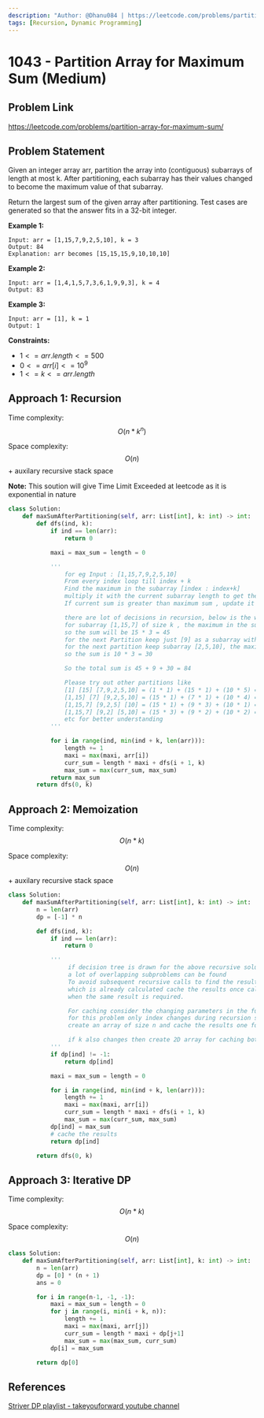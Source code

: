 ```yaml
---
description: "Author: @Dhanu084 | https://leetcode.com/problems/partition-array-for-maximum-sum/description/"
tags: [Recursion, Dynamic Programming]
---
```


# 1043 - Partition Array for Maximum Sum (Medium)

## Problem Link

https://leetcode.com/problems/partition-array-for-maximum-sum/

## Problem Statement

Given an integer array arr, partition the array into (contiguous) subarrays of length at most k. After partitioning, each subarray has their values changed to become the maximum value of that subarray.

Return the largest sum of the given array after partitioning. Test cases are generated so that the answer fits in a 32-bit integer.

**Example 1:**

```
Input: arr = [1,15,7,9,2,5,10], k = 3
Output: 84
Explanation: arr becomes [15,15,15,9,10,10,10]
```

**Example 2:**

```
Input: arr = [1,4,1,5,7,3,6,1,9,9,3], k = 4
Output: 83
```

**Example 3:**

```
Input: arr = [1], k = 1
Output: 1
```

**Constraints:**

- $1 <= arr.length <= 500$
- $0 <= arr[i] <= 10^9$
- $1 <= k <= arr.length$

## Approach 1: Recursion

Time complexity: $$O(n * k ^ n)$$

Space complexity: $$O(n)$$ + auxilary recursive stack space

**Note:**
This soution will give Time Limit Exceeded at leetcode as it is exponential in nature

<Tabs>
<TabItem value="py" label="Python">
<SolutionAuthor name="@dhanu084"/>

```py
class Solution:
    def maxSumAfterPartitioning(self, arr: List[int], k: int) -> int:
        def dfs(ind, k):
            if ind == len(arr):
                return 0

            maxi = max_sum = length = 0

            '''
                for eg Input : [1,15,7,9,2,5,10]
                From every index loop till index + k
                Find the maximum in the subarray [index : index+k]
                multiply it with the current subarray length to get the current sum
                If current sum is greater than maximum sum , update it

                there are lot of decisions in recursion, below is the working of the optimal one:
                for subarray [1,15,7] of size k , the maximum in the subarray is 15 and length is 3
                so the sum will be 15 * 3 = 45
                for the next Partition keep just [9] as a subarray with sum 9 * 1 = 9
                for the next partition keep subarray [2,5,10], the maximum is 10 and length is 3
                so the sum is 10 * 3 = 30

                So the total sum is 45 + 9 + 30 = 84

                Please try out other partitions like
                [1] [15] [7,9,2,5,10] = (1 * 1) + (15 * 1) + (10 * 5) = 67
                [1,15] [7] [9,2,5,10] = (15 * 1) + (7 * 1) + (10 * 4) = 62
                [1,15,7] [9,2,5] [10] = (15 * 1) + (9 * 3) + (10 * 1) = 52
                [1,15,7] [9,2] [5,10] = (15 * 3) + (9 * 2) + (10 * 2) = 73
                etc for better understanding
            '''

            for i in range(ind, min(ind + k, len(arr))):
                length += 1
                maxi = max(maxi, arr[i])
                curr_sum = length * maxi + dfs(i + 1, k)
                max_sum = max(curr_sum, max_sum)
            return max_sum
        return dfs(0, k)
```

</TabItem>
</Tabs>

## Approach 2: Memoization

Time complexity: $$O(n * k)$$

Space complexity: $$O(n)$$ + auxilary recursive stack space

<Tabs>
<TabItem value="py" label="Python">
<SolutionAuthor name="@dhanu084"/>

```py
class Solution:
    def maxSumAfterPartitioning(self, arr: List[int], k: int) -> int:
        n = len(arr)
        dp = [-1] * n

        def dfs(ind, k):
            if ind == len(arr):
                return 0

            '''
                 if decision tree is drawn for the above recursive solution,
                 a lot of overlapping subproblems can be found
                 To avoid subsequent recursive calls to find the result
                 which is already calculated cache the results once calculated and return it later
                 when the same result is required.

                 For caching consider the changing parameters in the function,
                 for this problem only index changes during recursion so
                 create an array of size n and cache the results one found

                 if k also changes then create 2D array for caching both index and k
            '''
            if dp[ind] != -1:
                return dp[ind]

            maxi = max_sum = length = 0

            for i in range(ind, min(ind + k, len(arr))):
                length += 1
                maxi = max(maxi, arr[i])
                curr_sum = length * maxi + dfs(i + 1, k)
                max_sum = max(curr_sum, max_sum)
            dp[ind] = max_sum
            # cache the results
            return dp[ind]

        return dfs(0, k)
```

</TabItem>
</Tabs>

## Approach 3: Iterative DP

Time complexity: $$O(n * k)$$

Space complexity: $$O(n)$$

<Tabs>
<TabItem value="py" label="Python">
<SolutionAuthor name="@dhanu084"/>

```py
class Solution:
    def maxSumAfterPartitioning(self, arr: List[int], k: int) -> int:
        n = len(arr)
        dp = [0] * (n + 1)
        ans = 0

        for i in range(n-1, -1, -1):
            maxi = max_sum = length = 0
            for j in range(i, min(i + k, n)):
                length += 1
                maxi = max(maxi, arr[j])
                curr_sum = length * maxi + dp[j+1]
                max_sum = max(max_sum, curr_sum)
            dp[i] = max_sum

        return dp[0]
```

</TabItem>
</Tabs>

## References

[Striver DP playlist - takeyouforward youtube channel](https://www.youtube.com/watch?v=PhWWJmaKfMc)
